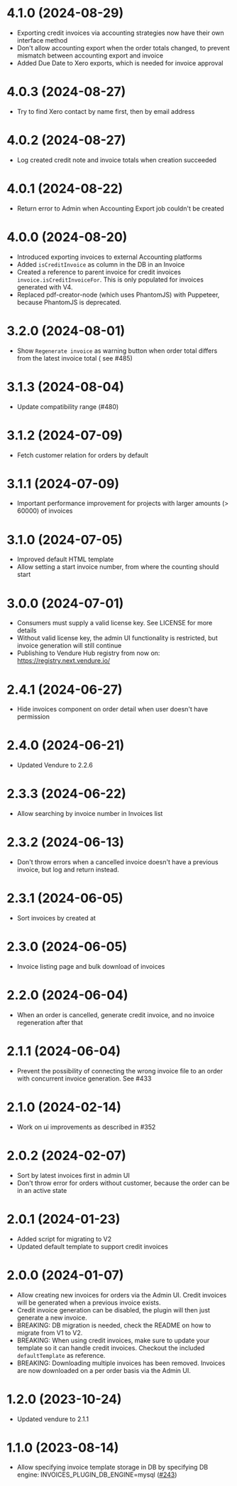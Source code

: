 # 4.1.0 (2024-08-29)

- Exporting credit invoices via accounting strategies now have their own interface method
- Don't allow accounting export when the order totals changed, to prevent mismatch between accounting export and invoice
- Added Due Date to Xero exports, which is needed for invoice approval

# 4.0.3 (2024-08-27)

- Try to find Xero contact by name first, then by email address

# 4.0.2 (2024-08-27)

- Log created credit note and invoice totals when creation succeeded

# 4.0.1 (2024-08-22)

- Return error to Admin when Accounting Export job couldn't be created

# 4.0.0 (2024-08-20)

- Introduced exporting invoices to external Accounting platforms
- Added `isCreditInvoice` as column in the DB in an Invoice
- Created a reference to parent invoice for credit invoices `invoice.isCreditInvoiceFor`. This is only populated for invoices generated with V4.
- Replaced pdf-creator-node (which uses PhantomJS) with Puppeteer, because PhantomJS is deprecated.

# 3.2.0 (2024-08-01)

- Show `Regenerate invoice` as warning button when order total differs from the latest invoice total ( see #485)

# 3.1.3 (2024-08-04)

- Update compatibility range (#480)

# 3.1.2 (2024-07-09)

- Fetch customer relation for orders by default

# 3.1.1 (2024-07-09)

- Important performance improvement for projects with larger amounts (> 60000) of invoices

# 3.1.0 (2024-07-05)

- Improved default HTML template
- Allow setting a start invoice number, from where the counting should start

# 3.0.0 (2024-07-01)

- Consumers must supply a valid license key. See LICENSE for more details
- Without valid license key, the admin UI functionality is restricted, but invoice generation will still continue
- Publishing to Vendure Hub registry from now on: https://registry.next.vendure.io/

# 2.4.1 (2024-06-27)

- Hide invoices component on order detail when user doesn't have permission

# 2.4.0 (2024-06-21)

- Updated Vendure to 2.2.6

# 2.3.3 (2024-06-22)

- Allow searching by invoice number in Invoices list

# 2.3.2 (2024-06-13)

- Don't throw errors when a cancelled invoice doesn't have a previous invoice, but log and return instead.

# 2.3.1 (2024-06-05)

- Sort invoices by created at

# 2.3.0 (2024-06-05)

- Invoice listing page and bulk download of invoices

# 2.2.0 (2024-06-04)

- When an order is cancelled, generate credit invoice, and no invoice regeneration after that

# 2.1.1 (2024-06-04)

- Prevent the possibility of connecting the wrong invoice file to an order with concurrent invoice generation. See #433

# 2.1.0 (2024-02-14)

- Work on ui improvements as described in #352

# 2.0.2 (2024-02-07)

- Sort by latest invoices first in admin UI
- Don't throw error for orders without customer, because the order can be in an active state

# 2.0.1 (2024-01-23)

- Added script for migrating to V2
- Updated default template to support credit invoices

# 2.0.0 (2024-01-07)

- Allow creating new invoices for orders via the Admin UI. Credit invoices will be generated when a previous invoice exists.
- Credit invoice generation can be disabled, the plugin will then just generate a new invoice.
- BREAKING: DB migration is needed, check the README on how to migrate from V1 to V2.
- BREAKING: When using credit invoices, make sure to update your template so it can handle credit invoices. Checkout the included `defaultTemplate` as reference.
- BREAKING: Downloading multiple invoices has been removed. Invoices are now downloaded on a per order basis via the Admin UI.

# 1.2.0 (2023-10-24)

- Updated vendure to 2.1.1

# 1.1.0 (2023-08-14)

- Allow specifying invoice template storage in DB by specifying DB engine: INVOICES_PLUGIN_DB_ENGINE=mysql ([#243](https://github.com/Pinelab-studio/pinelab-vendure-plugins/pull/243))
